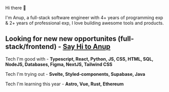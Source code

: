 
Hi there 👋

I'm Anup, a full-stack software engineer with 4+ years of programming exp & 2+ years of professional exp,
I love building awesome tools and products.

<h2> Looking for new new opportunites (full-stack/frontend) - <a href="mailto:aglawe.anup22@gmail.com">Say Hi to Anup</a> </h2>

Tech I'm good with - <b>Typescript, React, Python, JS, CSS, HTML, SQL, NodeJS, Databases, Figma, NextJS, Tailwind CSS</b>

Tech I'm trying out - <b>Svelte, Styled-components, Supabase, Java </b>

Tech I'm learning this year - <b>Astro, Vue, Rust, Ethereum </b>

